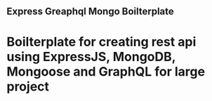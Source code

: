 ## Express Greaphql Mongo Boilterplate

# Boilterplate for creating rest api using ExpressJS, MongoDB, Mongoose and GraphQL for large project
